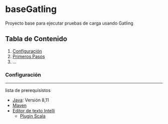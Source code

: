 # baseGatling
Proyecto base para ejecutar  pruebas de carga usando Gatling

## Tabla de Contenido
1. [Configuración](Configuración)
2. [Primeros Pasos](#inicio)
3. ...
### Configuración
***
lista de prerequisistos
* [Java](): Versión 8,11
* [Maven]()
* [Editor de texto Intelli](https://www.jetbrains.com/es-es/idea/download/)
  * [Plugin Scala]()
